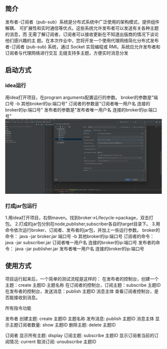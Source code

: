 ## 简介
发布者-订阅者（pub-sub）系统是分布式系统中广泛使用的架构模式，提供组件解耦、
可扩展性和实时通信等优点。这些系统允许发布者可以发送有关各种主题的消息，而
无需了解订阅者，订阅者可以接收更新在不知道出版商的情况下谈论他们感兴趣的主
题。在本次作业中，您将开发一个使用代理网络简化分布式发布者-订阅者 (pub-sub) 
系统，通过 Socket 实现编程或 RMI。系统应允许发布者和订阅者与代理网络进行交互
无缝支持多主题，方便实时消息分发

## 启动方式

### idea运行
用idea打开项目，在program arguments配置运行的参数。
broker的参数是"端口号 -b 其他broker的ip:端口号" 
订阅者的参数是"订阅者唯一用户名 连接的broker的ip:端口号"
发布者的参数是"发布者唯一用户名 连接的broker的ip:端口号"
![alt text](image.png)


### 打成jar包运行
1.用idea打开项目，右侧maven。找到broker->Lifecycle->package，双击打包。
2.打成的jar包分别在node,publisher,subscriber各自的target目录下。
3.用命令依次运行broker、订阅者、发布者的jar包，并加上一些运行参数。
broker的命令： java -jar broker.jar 端口号 -b 其他broker的ip:端口号
订阅者的命令： java -jar subscriber.jar 订阅者唯一用户名 连接的broker的ip:端口号
发布者的命令： java -jar publisher.jar 发布者唯一用户名 连接的broker的ip:端口号  


## 使用方式

项目运行起来后，一个简单的测试流程是这样的：
在发布者的控制台，创建一个主题：create 主题ID 主题名称
在订阅者的控制台，订阅主题：subscribe 主题ID 
在发布者的控制台，发送消息：publish 主题ID 消息主体
查看订阅者控制台，是否能接收到消息。

所有指令功能

发布者
创建主题: create 主题ID 主题名称
发布消息: publish 主题ID 消息主体
显示主题订阅者数量: show 主题ID
删除主题: delete 主题ID

订阅者
显示所有主题: display
订阅主题: subscribe 主题ID 
显示订阅者当前的订阅情况: current
取消订阅: unsubscribe 主题ID 





